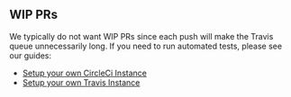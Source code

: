 ## WIP PRs 
We typically do not want WIP PRs since each push will make the Travis queue unnecessarily long. 
If you need to run automated tests, please see our guides:
* [Setup your own CircleCi Instance](https://github.com/oppia/oppia/wiki/Setup-your-own-CircleCI-instance)
* [Setup your own Travis Instance](https://github.com/oppia/oppia/wiki/Setup-your-own-Travis-instance)